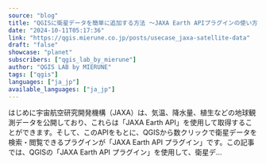 ```yaml
---
source: "blog"
title: "QGISに衛星データを簡単に追加する方法 〜JAXA Earth APIプラグインの使い方とデータセットの紹介〜 - QGIS LAB by MIERUNE"
date: "2024-10-11T05:17:36"
link: "https://qgis.mierune.co.jp/posts/usecase_jaxa-satellite-data"
draft: "false"
showcase: "planet"
subscribers: ["qgis_lab_by_mierune"]
author: "QGIS LAB by MIERUNE"
tags: ["qgis"]
languages: ["ja_jp"]
available_languages: ["ja_jp"]
---
```


はじめに宇宙航空研究開発機構（JAXA）は、気温、降水量、植生などの地球観測データを公開しており、これらは「JAXA Earth API」を使用して取得することができます。そして、このAPIをもとに、QGISから数クリックで衛星データを検索・閲覧できるプラグインが「JAXA Earth API プラグイン」です。この記事では、QGISの「JAXA Earth API プラグイン」を使用して、衛星デ...
